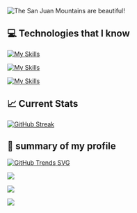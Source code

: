 ![The San Juan Mountains are beautiful!](https://i.ibb.co/thcrGb4/Screenshot-8.png "San Juan Mountains")



## 💻 Technologies that I know

[![My Skills](https://skillicons.dev/icons?i=js,css,html,nodejs)](https://skillicons.dev)

[![My Skills](https://skillicons.dev/icons?i=react,express,mongodb,next)](https://skillicons.dev)

[![My Skills](https://skillicons.dev/icons?i=tailwindcss,bootstrap,mui,firebase)](https://skillicons.dev)

 
## 📈 Current Stats
[![GitHub Streak](https://github-readme-streak-stats.herokuapp.com?user=Rakibki&theme=react&date_format=j%20M%5B%20Y%5D)](https://git.io/streak-stats)



## 👀 summary of my profile

[![GitHub Trends SVG](https://api.githubtrends.io/user/svg/Rakibki/langs)](https://githubtrends.io)


![](http://github-profile-summary-cards.vercel.app/api/cards/profile-details?username=Rakibki&theme=dark)

![](http://github-profile-summary-cards.vercel.app/api/cards/repos-per-language?username=Rakibki&theme=dark)

![](http://github-profile-summary-cards.vercel.app/api/cards/stats?username=Rakibki&theme=dark)


<!--
**Rakibki/Rakibki** is a ✨ _special_ ✨ repository because its `README.md` (this file) appears on your GitHub profile.

Here are some ideas to get you started:

- 🔭 I’m currently working on ...
- 🌱 I’m currently learning ...
- 👯 I’m looking to collaborate on ...
- 🤔 I’m looking for help with ...
- 💬 Ask me about ...
- 📫 How to reach me: ...
- 😄 Pronouns: ...
- ⚡ Fun fact: ...
-->
